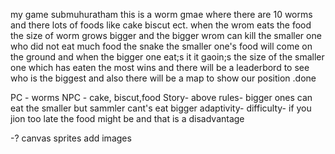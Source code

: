 my game submuhuratham
this is a worm gmae where there are 10 worms and there lots of foods like cake biscut ect.
when the wrom eats the food the size of worm grows bigger and the bigger wrom can kill the smaller one who did not eat much food the snake the smaller one's food will come on the ground and when the bigger one eat;s it it gaoin;s the size of the smaller one  which has eaten the most wins and there will be a leaderbord to see who is the biggest and also there will be a map to show our position .done


PC - worms
NPC - cake, biscut,food
Story- above
rules- bigger ones can eat the smaller but sammler cant's eat bigger 
adaptivity- difficulty- if you jion too late the food might be and that is a disadvantage

-?
canvas
sprites
add images



